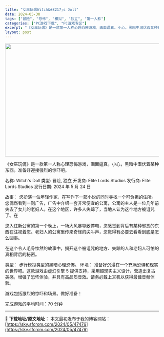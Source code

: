 ```yaml
---
title: "女巫玩偶Witch&#8217;s Doll"
date: 2024-05-30
tags: ["冒险", "恐怖", "模拟", "独立", "第一人称"]
categories: ["PC游戏下载", "PC游戏专区"]
excerpt: "《女巫玩偶》是一款第一人称心理恐怖游戏，画面逼真。小心，黑暗中潜伏着某种东西。准备好迎接强烈的惊吓吧。 名称: Witch&#039;s Doll 类型: 冒险, 独立 开发商: Elite Lords Studios 发行商: Elite Lords Studios 发行日期: 2024 年 5 月 24 &hellip;"
layout: post
---
```


<img class="aligncenter size-full wp-image-47477" src="https://sky.sfcrom.com/wp-content/uploads/2024/05/2024053001240682.webp" alt="" width="660" height="370" />

《女巫玩偶》是一款第一人称心理恐怖游戏，画面逼真。小心，黑暗中潜伏着某种东西。准备好迎接强烈的惊吓吧。

名称: Witch's Doll
类型: 冒险, 独立
开发商: Elite Lords Studios
发行商: Elite Lords Studios
发行日期: 2024 年 5 月 24 日

故事：
您扮演一位年轻作家，在写作下一部小说的同时寻找一个可负担的住所。您偶然看到一则广告，广告中介绍一套非常便宜的公寓，公寓的主人是一位几年前失去了女儿的老妇人。在这个地区，许多人失踪了，当地人认为这个地方被诅咒了。在

您入住新公寓的第一个晚上，一场大风暴导致停电，您感觉到背后有某种邪恶的东西在注视着您。老妇人的公寓里传来奇怪的尖叫声，您觉得有必要去看看到底是怎么回事。

在这个令人毛骨悚然的故事中，揭开这个被诅咒的地方、失踪的人和老妇人可怕的真相背后的秘密。

类型：
步行模拟类型的黑暗心理恐怖。
环境：
准备好沉浸在一个充满恐惧和现实的世界吧。这款游戏由虚幻引擎 5 提供支持，采用超现实主义设计，营造出复古美感，增强了恐怖体验，并具有高品质音效。请务必戴上耳机以获得最佳音频体验。

游戏包括激烈的惊吓和场景。做好准备！

完成游戏的平均时间：70 分钟

---
📖 **下载地址/原文地址：** 本文最初发布于我的博客网站：[https://sky.sfcrom.com/2024/05/47476](https://sky.sfcrom.com/2024/05/47476)
